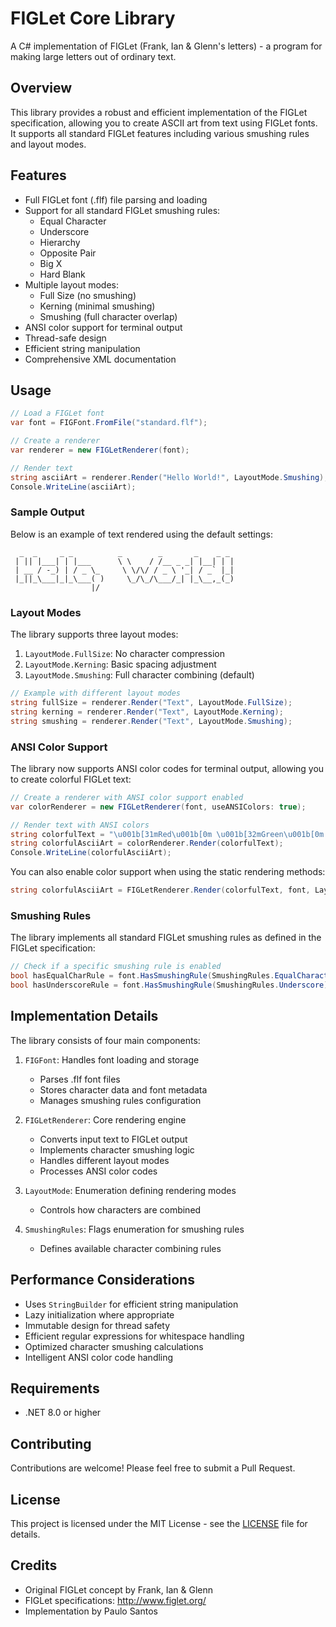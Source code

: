 # FIGLet Core Library

A C# implementation of FIGLet (Frank, Ian & Glenn's letters) - a program for making large letters out of ordinary text.

## Overview

This library provides a robust and efficient implementation of the FIGLet specification, allowing you to create ASCII art from text using FIGLet fonts. It supports all standard FIGLet features including various smushing rules and layout modes.

## Features

- Full FIGLet font (.flf) file parsing and loading
- Support for all standard FIGLet smushing rules:
  - Equal Character
  - Underscore
  - Hierarchy
  - Opposite Pair
  - Big X
  - Hard Blank
- Multiple layout modes:
  - Full Size (no smushing)
  - Kerning (minimal smushing)
  - Smushing (full character overlap)
- ANSI color support for terminal output
- Thread-safe design
- Efficient string manipulation
- Comprehensive XML documentation

## Usage

```csharp
// Load a FIGLet font
var font = FIGFont.FromFile("standard.flf");

// Create a renderer
var renderer = new FIGLetRenderer(font);

// Render text
string asciiArt = renderer.Render("Hello World!", LayoutMode.Smushing);
Console.WriteLine(asciiArt);
```

### Sample Output

Below is an example of text rendered using the default settings:

```
  _  _     _ _          _        _       _    _ _
 | || |___| | |___      \ \    / /__ _ _| |__| | |
 | __ / -_) | / _ \_     \ \/\/ / _ \ '_| / _` |_|
 |_||_\___|_|_\___( )     \_/\_/\___/_| |_\__,_(_)
                  |/
```

### Layout Modes

The library supports three layout modes:

1. `LayoutMode.FullSize`: No character compression
2. `LayoutMode.Kerning`: Basic spacing adjustment
3. `LayoutMode.Smushing`: Full character combining (default)

```csharp
// Example with different layout modes
string fullSize = renderer.Render("Text", LayoutMode.FullSize);
string kerning = renderer.Render("Text", LayoutMode.Kerning);
string smushing = renderer.Render("Text", LayoutMode.Smushing);
```

### ANSI Color Support

The library now supports ANSI color codes for terminal output, allowing you to create colorful FIGLet text:

```csharp
// Create a renderer with ANSI color support enabled
var colorRenderer = new FIGLetRenderer(font, useANSIColors: true);

// Render text with ANSI colors
string colorfulText = "\u001b[31mRed\u001b[0m \u001b[32mGreen\u001b[0m \u001b[34mBlue\u001b[0m";
string colorfulAsciiArt = colorRenderer.Render(colorfulText);
Console.WriteLine(colorfulAsciiArt);
```

You can also enable color support when using the static rendering methods:

```csharp
string colorfulAsciiArt = FIGLetRenderer.Render(colorfulText, font, LayoutMode.Smushing, useANSIColors: true);
```

### Smushing Rules

The library implements all standard FIGLet smushing rules as defined in the FIGLet specification:

```csharp
// Check if a specific smushing rule is enabled
bool hasEqualCharRule = font.HasSmushingRule(SmushingRules.EqualCharacter);
bool hasUnderscoreRule = font.HasSmushingRule(SmushingRules.Underscore);
```

## Implementation Details

The library consists of four main components:

1. `FIGFont`: Handles font loading and storage
   - Parses .flf font files
   - Stores character data and font metadata
   - Manages smushing rules configuration

2. `FIGLetRenderer`: Core rendering engine
   - Converts input text to FIGLet output
   - Implements character smushing logic
   - Handles different layout modes
   - Processes ANSI color codes

3. `LayoutMode`: Enumeration defining rendering modes
   - Controls how characters are combined

4. `SmushingRules`: Flags enumeration for smushing rules
   - Defines available character combining rules

## Performance Considerations

- Uses `StringBuilder` for efficient string manipulation
- Lazy initialization where appropriate
- Immutable design for thread safety
- Efficient regular expressions for whitespace handling
- Optimized character smushing calculations
- Intelligent ANSI color code handling

## Requirements

- .NET 8.0 or higher

## Contributing

Contributions are welcome! Please feel free to submit a Pull Request.

## License

This project is licensed under the MIT License - see the [LICENSE](LICENSE) file for details.

## Credits

- Original FIGLet concept by Frank, Ian & Glenn
- FIGLet specifications: http://www.figlet.org/
- Implementation by Paulo Santos